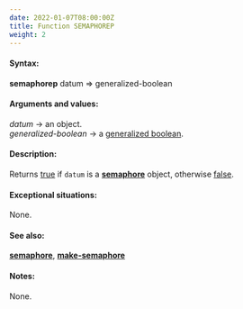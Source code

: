 ```yaml
---
date: 2022-01-07T08:00:00Z
title: Function SEMAPHOREP
weight: 2
---
```


#### Syntax:

**semaphorep** datum => generalized-boolean

#### Arguments and values:

*datum* -> an object.\
*generalized-boolean* -> a [generalized
boolean](http://www.lispworks.com/documentation/HyperSpec/Body/26_glo_g.htm#generalized_boolean).

#### Description:

Returns
[true](http://www.lispworks.com/documentation/HyperSpec/Body/26_glo_t.htm#true)
if `datum` is a [**semaphore**](../semaphore) object, otherwise
[false](http://www.lispworks.com/documentation/HyperSpec/Body/26_glo_f.htm#false).

#### Exceptional situations:

None.

#### See also:

[**semaphore**](../semaphore), [**make-semaphore**](../make-semaphore)

#### Notes:

None.
